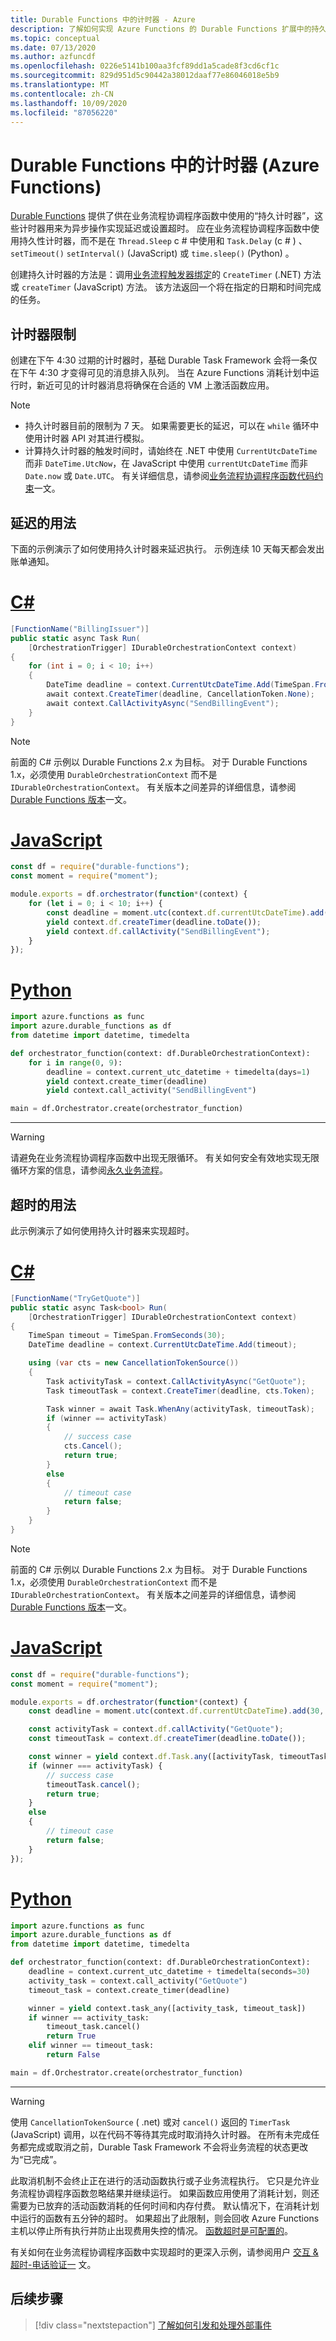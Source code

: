 ```yaml
---
title: Durable Functions 中的计时器 - Azure
description: 了解如何实现 Azure Functions 的 Durable Functions 扩展中的持久计时器。
ms.topic: conceptual
ms.date: 07/13/2020
ms.author: azfuncdf
ms.openlocfilehash: 0226e5141b100aa3fcf89dd1a5cade8f3cd6cf1c
ms.sourcegitcommit: 829d951d5c90442a38012daaf77e86046018e5b9
ms.translationtype: MT
ms.contentlocale: zh-CN
ms.lasthandoff: 10/09/2020
ms.locfileid: "87056220"
---
```

# <a name="timers-in-durable-functions-azure-functions"></a>Durable Functions 中的计时器 (Azure Functions)

[Durable Functions](durable-functions-overview.md) 提供了供在业务流程协调程序函数中使用的“持久计时器”，这些计时器用来为异步操作实现延迟或设置超时。  应在业务流程协调程序函数中使用持久性计时器，而不是在 `Thread.Sleep` c # 中使用和 `Task.Delay` (c # ) 、 `setTimeout()` `setInterval()` (JavaScript) 或 `time.sleep()` (Python) 。

创建持久计时器的方法是：调用[业务流程触发器绑定](durable-functions-bindings.md#orchestration-trigger)的 `CreateTimer` (.NET) 方法或 `createTimer` (JavaScript) 方法。 该方法返回一个将在指定的日期和时间完成的任务。

## <a name="timer-limitations"></a>计时器限制

创建在下午 4:30 过期的计时器时，基础 Durable Task Framework 会将一条仅在下午 4:30 才变得可见的消息排入队列。 当在 Azure Functions 消耗计划中运行时，新近可见的计时器消息将确保在合适的 VM 上激活函数应用。

> [!NOTE]
> * 持久计时器目前的限制为 7 天。 如果需要更长的延迟，可以在 `while` 循环中使用计时器 API 对其进行模拟。
> * 计算持久计时器的触发时间时，请始终在 .NET 中使用 `CurrentUtcDateTime` 而非 `DateTime.UtcNow`，在 JavaScript 中使用 `currentUtcDateTime` 而非 `Date.now` 或 `Date.UTC`。 有关详细信息，请参阅[业务流程协调程序函数代码约束](durable-functions-code-constraints.md)一文。

## <a name="usage-for-delay"></a>延迟的用法

下面的示例演示了如何使用持久计时器来延迟执行。 示例连续 10 天每天都会发出账单通知。

# <a name="c"></a>[C#](#tab/csharp)

```csharp
[FunctionName("BillingIssuer")]
public static async Task Run(
    [OrchestrationTrigger] IDurableOrchestrationContext context)
{
    for (int i = 0; i < 10; i++)
    {
        DateTime deadline = context.CurrentUtcDateTime.Add(TimeSpan.FromDays(1));
        await context.CreateTimer(deadline, CancellationToken.None);
        await context.CallActivityAsync("SendBillingEvent");
    }
}
```

> [!NOTE]
> 前面的 C# 示例以 Durable Functions 2.x 为目标。 对于 Durable Functions 1.x，必须使用 `DurableOrchestrationContext` 而不是 `IDurableOrchestrationContext`。 有关版本之间差异的详细信息，请参阅 [Durable Functions 版本](durable-functions-versions.md)一文。

# <a name="javascript"></a>[JavaScript](#tab/javascript)

```js
const df = require("durable-functions");
const moment = require("moment");

module.exports = df.orchestrator(function*(context) {
    for (let i = 0; i < 10; i++) {
        const deadline = moment.utc(context.df.currentUtcDateTime).add(1, 'd');
        yield context.df.createTimer(deadline.toDate());
        yield context.df.callActivity("SendBillingEvent");
    }
});
```
# <a name="python"></a>[Python](#tab/python)

```python
import azure.functions as func
import azure.durable_functions as df
from datetime import datetime, timedelta

def orchestrator_function(context: df.DurableOrchestrationContext):
    for i in range(0, 9):
        deadline = context.current_utc_datetime + timedelta(days=1)
        yield context.create_timer(deadline)
        yield context.call_activity("SendBillingEvent")

main = df.Orchestrator.create(orchestrator_function)
```
---

> [!WARNING]
> 请避免在业务流程协调程序函数中出现无限循环。 有关如何安全有效地实现无限循环方案的信息，请参阅[永久业务流程](durable-functions-eternal-orchestrations.md)。

## <a name="usage-for-timeout"></a>超时的用法

此示例演示了如何使用持久计时器来实现超时。

# <a name="c"></a>[C#](#tab/csharp)

```csharp
[FunctionName("TryGetQuote")]
public static async Task<bool> Run(
    [OrchestrationTrigger] IDurableOrchestrationContext context)
{
    TimeSpan timeout = TimeSpan.FromSeconds(30);
    DateTime deadline = context.CurrentUtcDateTime.Add(timeout);

    using (var cts = new CancellationTokenSource())
    {
        Task activityTask = context.CallActivityAsync("GetQuote");
        Task timeoutTask = context.CreateTimer(deadline, cts.Token);

        Task winner = await Task.WhenAny(activityTask, timeoutTask);
        if (winner == activityTask)
        {
            // success case
            cts.Cancel();
            return true;
        }
        else
        {
            // timeout case
            return false;
        }
    }
}
```

> [!NOTE]
> 前面的 C# 示例以 Durable Functions 2.x 为目标。 对于 Durable Functions 1.x，必须使用 `DurableOrchestrationContext` 而不是 `IDurableOrchestrationContext`。 有关版本之间差异的详细信息，请参阅 [Durable Functions 版本](durable-functions-versions.md)一文。

# <a name="javascript"></a>[JavaScript](#tab/javascript)

```js
const df = require("durable-functions");
const moment = require("moment");

module.exports = df.orchestrator(function*(context) {
    const deadline = moment.utc(context.df.currentUtcDateTime).add(30, "s");

    const activityTask = context.df.callActivity("GetQuote");
    const timeoutTask = context.df.createTimer(deadline.toDate());

    const winner = yield context.df.Task.any([activityTask, timeoutTask]);
    if (winner === activityTask) {
        // success case
        timeoutTask.cancel();
        return true;
    }
    else
    {
        // timeout case
        return false;
    }
});
```

# <a name="python"></a>[Python](#tab/python)

```python
import azure.functions as func
import azure.durable_functions as df
from datetime import datetime, timedelta

def orchestrator_function(context: df.DurableOrchestrationContext):
    deadline = context.current_utc_datetime + timedelta(seconds=30)
    activity_task = context.call_activity("GetQuote")
    timeout_task = context.create_timer(deadline)

    winner = yield context.task_any([activity_task, timeout_task])
    if winner == activity_task:
        timeout_task.cancel()
        return True
    elif winner == timeout_task:
        return False

main = df.Orchestrator.create(orchestrator_function)
```

---

> [!WARNING]
> 使用 `CancellationTokenSource` ( .net) 或对 `cancel()` 返回的 `TimerTask` (JavaScript) 调用，以在代码不等待其完成时取消持久计时器。 在所有未完成任务都完成或取消之前，Durable Task Framework 不会将业务流程的状态更改为“已完成”。

此取消机制不会终止正在进行的活动函数执行或子业务流程执行。 它只是允许业务流程协调程序函数忽略结果并继续运行。 如果函数应用使用了消耗计划，则还需要为已放弃的活动函数消耗的任何时间和内存付费。 默认情况下，在消耗计划中运行的函数有五分钟的超时。 如果超出了此限制，则会回收 Azure Functions 主机以停止所有执行并防止出现费用失控的情况。 [函数超时是可配置的](../functions-host-json.md#functiontimeout)。

有关如何在业务流程协调程序函数中实现超时的更深入示例，请参阅用户 [交互 & 超时-电话验证一](durable-functions-phone-verification.md) 文。

## <a name="next-steps"></a>后续步骤

> [!div class="nextstepaction"]
> [了解如何引发和处理外部事件](durable-functions-external-events.md)
